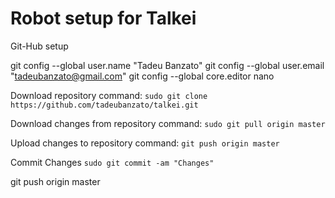 # Robot setup for Talkei

Git-Hub setup

git config --global user.name "Tadeu Banzato"
git config --global user.email "tadeubanzato@gmail.com"
git config --global core.editor nano


Download repository command:
`sudo git clone https://github.com/tadeubanzato/talkei.git`

Download changes from repository command:
`sudo git pull origin master`

Upload changes to repository command:
`git push origin master`

Commit Changes
`sudo git commit -am "Changes"`

git push origin master
